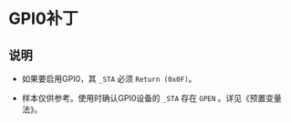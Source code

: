 # GPI0补丁

## 说明

- 如果要启用GPI0，其 `_STA` 必须 `Return (0x0F)`。

- 样本仅供参考。使用时确认GPI0设备的 `_STA` 存在 `GPEN` 。详见《预置变量法》。

